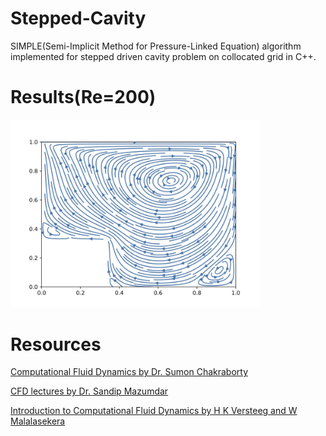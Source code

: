 # Stepped-Cavity

SIMPLE(Semi-Implicit Method for Pressure-Linked Equation) algorithm implemented for stepped driven cavity problem on collocated grid in C++. 

# Results(Re=200)


<p float="left">
  <img src="https://github.com/deepmorzaria/Stepped-Cavity/blob/main/results/streamlines_stepped_cavity.jpg" width="400" >
 
</p>

# Resources

[Computational Fluid Dynamics by Dr. Sumon Chakraborty](https://www.youtube.com/playlist?list=PL3zvA_WajfGBi-0-A9goGqB0cbe5-aU4N)

[CFD lectures by Dr. Sandip Mazumdar](https://www.youtube.com/playlist?list=PLVuuXJfoPgT4gJcBAAFPW7uMwjFKB9aqT)

[Introduction to Computational Fluid Dynamics by H K Versteeg and W Malalasekera](http://ftp.demec.ufpr.br/disciplinas/TM702/Versteeg_Malalasekera_2ed.pdf)
